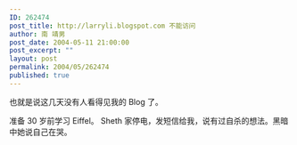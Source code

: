 ```yaml
---
ID: 262474
post_title: http://larryli.blogspot.com 不能访问
author: 南 靖男
post_date: 2004-05-11 21:00:00
post_excerpt: ""
layout: post
permalink: 2004/05/262474
published: true
---
```

也就是说这几天没有人看得见我的 Blog 了。

准备 30 岁前学习 Eiffel。
Sheth 家停电，发短信给我，说有过自杀的想法。黑暗中她说自己在哭。